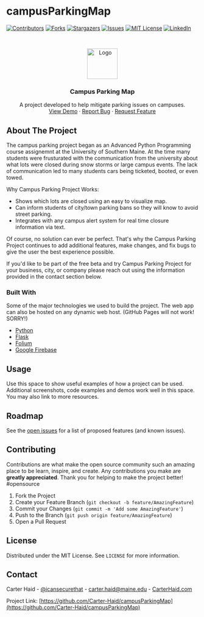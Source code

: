 # campusParkingMap
[![Contributors][contributors-shield]][contributors-url]
[![Forks][forks-shield]][forks-url]
[![Stargazers][stars-shield]][stars-url]
[![Issues][issues-shield]][issues-url]
[![MIT License][license-shield]][license-url] 
[![LinkedIn][linkedin-shield]][linkedin-url]


<!-- PROJECT LOGO -->
<br />
<p align="center">
  <a href="https://github.com/othneildrew/Best-README-Template">
    <img src="images/logo.png" alt="Logo" width="80" height="80">
  </a>

  <h3 align="center">Campus Parking Map</h3>

  <p align="center">
    A project developed to help mitigate parking issues on campuses. 
    <br />
    <a href="https://github.com/Carter-Haid/campusParkingMap">View Demo</a>
    ·
    <a href="https://github.com/Carter-Haid/campusParkingMap/issues">Report Bug</a>
    ·
    <a href="https://github.com/Carter-Haid/campusParkingMap/issues">Request Feature</a>
  </p>
</p>


<!-- ABOUT THE PROJECT -->
## About The Project

The campus parking project began as an Advanced Python Programming course assignemnt at the University of Southern Maine. At the time many students were frusturated with the communication from the university about what lots were closed during snow storms or large campus events. The lack of communication led to many students cars being ticketed, booted, or even towed. 

Why Campus Parking Project Works:
* Shows which lots are closed using an easy to visualize map. 
* Can inform students of city/town parking bans so they will know to avoid street parking. 
* Integrates with any campus alert system for real time closure information via text.

Of course, no solution can ever be perfect. That's why the Campus Parking Project continues to add additional features, make changes, and fix bugs to give the user the best experience possible. 

If you'd like to be part of the free beta and try Campus Parking Project for your business, city, or company please reach out using the information provided in the contact section below. 

### Built With
Some of the major technologies we used to build the project. The web app can also be hosted on any dynamic web host. (GitHub Pages will not work! SORRY!) 

* [Python](https://www.python.org/)
* [Flask](https://flask.palletsprojects.com/en/1.1.x/)
* [Folium](https://python-visualization.github.io/folium/)
* [Google Firebase](https://firebase.google.com/)



<!-- USAGE EXAMPLES -->
## Usage

Use this space to show useful examples of how a project can be used. Additional screenshots, code examples and demos work well in this space. You may also link to more resources.


<!-- ROADMAP -->
## Roadmap

See the [open issues](https://github.com/Carter-Haid/campusParkingMap/issues) for a list of proposed features (and known issues).



<!-- CONTRIBUTING -->
## Contributing

Contributions are what make the open source community such an amazing place to be learn, inspire, and create. Any contributions you make are **greatly appreciated**. Thank you for helping to make the project better! #opensource

1. Fork the Project
2. Create your Feature Branch (`git checkout -b feature/AmazingFeature`)
3. Commit your Changes (`git commit -m 'Add some AmazingFeature'`)
4. Push to the Branch (`git push origin feature/AmazingFeature`)
5. Open a Pull Request



<!-- LICENSE -->
## License

Distributed under the MIT License. See `LICENSE` for more information.



<!-- CONTACT -->
## Contact

Carter Haid - [@icansecurethat](https://twitter.com/icansecurethat) - carter.haid@maine.edu - [CarterHaid.com](https://carterhaid.com)

Project Link: [https://github.com/Carter-Haid/campusParkingMap](https://github.com/Carter-Haid/campusParkingMap)
 

<!-- MARKDOWN LINKS & IMAGES -->
<!-- https://www.markdownguide.org/basic-syntax/#reference-style-links -->
[contributors-shield]: https://img.shields.io/github/contributors/Carter-Haid/campusParkingMap.svg?style=for-the-badge
[contributors-url]: https://github.com/Carter-Haid/campusParkingMap/graphs/contributors
[forks-shield]: https://img.shields.io/github/forks/Carter-Haid/campusParkingMap.svg?style=for-the-badge
[forks-url]: https://github.com/Carter-Haid/campusParkingMap/network/members
[stars-shield]: https://img.shields.io/github/stars/Carter-Haid/campusParkingMap.svg?style=for-the-badge
[stars-url]: https://github.com/Carter-Haid/campusParkingMap/stargazers
[issues-shield]: https://img.shields.io/github/issues/Carter-Haid/campusParkingMap.svg?style=for-the-badge
[issues-url]: https://github.com/Carter-Haid/campusParkingMap/issues
[license-shield]: https://img.shields.io/github/license/Carter-Haid/campusParkingMap.svg?style=for-the-badge
[license-url]: https://github.com/Carter-Haid/campusParkingMap/master/LICENSE.txt
[linkedin-shield]: https://img.shields.io/badge/-LinkedIn-black.svg?style=for-the-badge&logo=linkedin&colorB=555
[linkedin-url]: https://www.linkedin.com/in/carterhaid/
[product-screenshot]: images/screenshot.png
